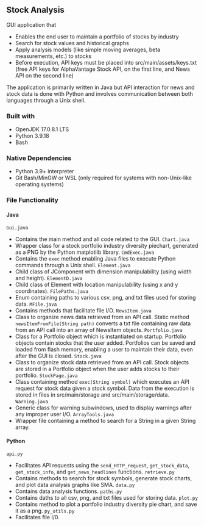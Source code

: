 ## Stock Analysis

GUI application that
- Enables the end user to maintain a portfolio of stocks by industry
- Search for stock values and historical graphs
- Apply analysis models (like simple moving averages, beta measurements, etc.) to stocks
- Before execution, API keys must be placed into src/main/assets/keys.txt (free API keys for AlphaVantage Stock API, on the first line, and News API on the second line) 

The application is primarily written in Java but API interaction for news and stock data is done with Python and involves communication between both languages through a Unix shell.

### Built with
- OpenJDK 17.0.8.1 LTS
- Python 3.9.18
- Bash

### Native Dependencies
- Python 3.9+ interpreter
- Git Bash/MinGW or WSL (only required for systems with non-Unix-like operating systems)

### File Functionality
#### Java
``Gui.java``
- Contains the main method and all code related to the GUI.
``Chart.java``
- Wrapper class for a stock portfolio industry diversity piechart, generated as a PNG by the Python matplotlib library.
``CmdExec.java``
- Contains the `exec` method enabling Java files to execute Python commands through a Unix shell.
``Element.java``
- Child class of JComponent with dimension manipulability  (using width and height).
``ElementD.java``
- Child class of Element with location manipulability (using x and y coordinates).
``FilePaths.java``
- Enum containing paths to various csv, png, and txt files used for storing data.
``MFile.java``
- Contains methods that facilitate file I/O.
``NewsItem.java``
- Class to organize news data retrieved from an API call. Static method `newsItemFromFile(String path)` converts a txt file containing raw data from an API call into an array of NewsItem objects.
``Portfolio.java``
- Class for a Portfolio object which is instantiated on startup. Portfolio objects contain stocks that the user added. Portfolios can be saved and loaded from flash memory, enabling a user to maintain their data, even after the GUI is closed.
``Stock.java``
- Class to organize stock data retrieved from an API call. Stock objects are stored in a Portfolio object when the user adds stocks to their portfolio.
``StockPage.java``
- Class containing method `exec(String symbol)` which executes an API request for stock data given a stock symbol. Data from the execution is stored in files in src/main/storage and src/main/storage/data.
``Warning.java``
- Generic class for warning subwindows, used to display warnings after any improper user I/O.
``ArrayTools.java``
- Wrapper file containing a method to search for a String in a given String array.

#### Python
```api.py```
- Facilitates API requests using the `send_HTTP_request`, `get_stock_data`, `get_stock_info`, and `get_news_headlines` functions.
```retrieve.py```
- Contains methods to search for stock symbols, generate stock charts, and plot data analysis graphs like SMA.
```data.py```
- Contains data analysis functions.
```paths.py```
- Contains daths to all csv, png, and txt files used for storing data.
```plot.py```
- Contains method to plot a portfolio industry diversity pie chart, and save it as a png.
```py_utils.py```
- Facilitates file I/0.
